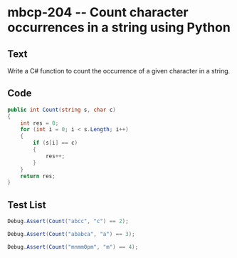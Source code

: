 # mbcp-204 -- Count character occurrences in a string using Python

## Text

Write a C# function to count the occurrence of a given character in a string.

## Code

```csharp
public int Count(string s, char c) 
{ 
    int res = 0; 
    for (int i = 0; i < s.Length; i++) 
    { 
        if (s[i] == c) 
        { 
            res++; 
        } 
    } 
    return res; 
}
```

## Test List

```csharp
Debug.Assert(Count("abcc", "c") == 2);
```

```csharp
Debug.Assert(Count("ababca", "a") == 3);
```

```csharp
Debug.Assert(Count("mnmm0pm", "m") == 4);
```
